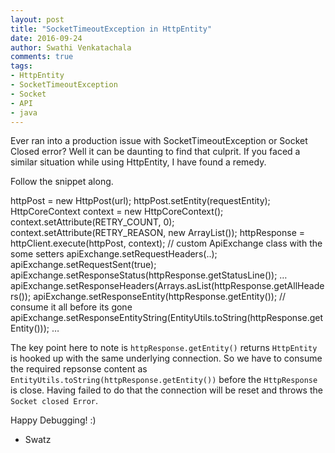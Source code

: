 ```yaml
---
layout: post
title: "SocketTimeoutException in HttpEntity"
date: 2016-09-24
author: Swathi Venkatachala
comments: true
tags:
- HttpEntity
- SocketTimeoutException
- Socket
- API
- java
---
```



Ever ran into a production issue with SocketTimeoutException or Socket Closed error? Well it can be daunting to
find that culprit. If you faced a similar situation while using HttpEntity, I have found a remedy.

Follow the snippet along.

httpPost = new HttpPost(url);
httpPost.setEntity(requestEntity);
HttpCoreContext context = new HttpCoreContext();
context.setAttribute(RETRY_COUNT, 0);
context.setAttribute(RETRY_REASON, new ArrayList<StatusLine>());
httpResponse = httpClient.execute(httpPost, context);
// custom ApiExchange class with the some setters
apiExchange.setRequestHeaders(..);
apiExchange.setRequestSent(true);
apiExchange.setResponseStatus(httpResponse.getStatusLine());
…
apiExchange.setResponseHeaders(Arrays.asList(httpResponse.getAllHeaders());
apiExchange.setResponseEntity(httpResponse.getEntity());
// consume it all before its gone
apiExchange.setResponseEntityString(EntityUtils.toString(httpResponse.getEntity()));
…

The key point here to note is `httpResponse.getEntity()` returns `HttpEntity` is hooked up with the same
underlying connection. So we have to consume the required repsonse content as `EntityUtils.toString(httpResponse.getEntity())` before the `HttpResponse` is close. Having failed to do that the connection will be reset and throws the
`Socket closed Error`.

Happy Debugging! :)

- Swatz

